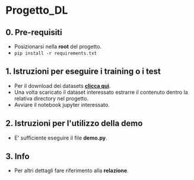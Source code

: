 # Progetto_DL
## 0. Pre-requisiti
- Posizionarsi nella **root** del progetto.
- `pip install -r requirements.txt`
## 1. Istruzioni per eseguire i training o i test
- Per il download dei datasets [**clicca qui**]([https://studentiunict-my.sharepoint.com/:f:/g/personal/prrndr00h12g348v_studium_unict_it/EtK2paNSidpAqdwRt1vkiqUBZm93CadxOyTUK49uwWuD7Q?e=r3PM8F](https://studentiunict-my.sharepoint.com/:f:/g/personal/prrndr00h12g348v_studium_unict_it/EtK2paNSidpAqdwRt1vkiqUBExlOiYMUTkilUZeNRFWojg?e=kj6OiY)).
- Una volta scaricato il dataset interessato estrarre il contenuto dentro la relativa directory nel progetto.
- Avviare il notebook jupyter interessato.

## 2. Istruzioni per l'utilizzo della demo
- E' sufficiente eseguire il file **demo\.py**.

## 3. Info
- Per altri dettagli fare riferimento alla **relazione**.
